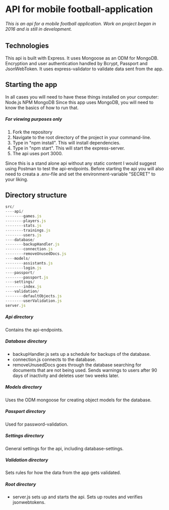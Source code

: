# API for mobile football-application
###### This is an api for a mobile football application. Work on project began in 2016 and is still in development.

## Technologies
This api is built with Express. It uses Mongoose as an ODM for MongoDB. Encryption and user authentication handled by Bcrypt, Passport and JsonWebToken. It uses express-validator to validate data sent from the app.

## Starting the app
In all cases you will need to have these things installed on your computer:
Node.js
NPM
MongoDB
Since this app uses MongoDB, you will need to know the basics of how to run that.

##### For viewing purposes only
1. Fork the repository
2. Navigate to the root directory of the project in your command-line.
3. Type in "npm install". This will install dependencies.
4. Type in "npm start". This will start the express-server.
5. The api uses port 3000.

Since this is a stand alone api without any static content I would suggest using Postman to test the api-endpoints. Before starting the api you will also need to creata a .env-file and set the environment-variable "SECRET" to your liking.

## Directory structure
```javascript
src/
----api/
--------games.js
--------players.js
--------stats.js
--------trainings.js
--------users.js
----database/
--------backupHandler.js
--------connection.js
--------removeUnusedDocs.js
----models/
--------assistants.js
--------login.js
----passport/
--------passport.js
----settings/
--------index.js
----validation/
--------defaultObjects.js
--------userValidation.js
server.js
```
##### Api directory
Contains the api-endpoints.

##### Database directory
* backupHandler.js sets up a schedule for backups of the database.
* connection.js connects to the database.
* removeUnusedDocs goes through the database searching for documents that are not being used. Sends warnings to users after 90 days of inactivity and deletes user two weeks later.

##### Models directory
Uses the ODM mongoose for creating object models for the database.

##### Passport directory
Used for password-validation.

##### Settings directory
General settings for the api, including database-settings.

##### Validation directory
Sets rules for how the data from the app gets validated.

##### Root directory
* server.js sets up and starts the api. Sets up routes and verifies jsonwebtokens.